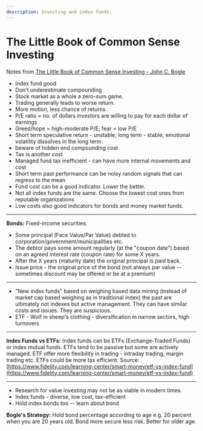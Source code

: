 ```yaml
---
description: Investing and index funds.
---
```


# The Little Book of Common Sense Investing

Notes from [The Little Book of Common Sense Investing - John C. Bogle](https://www.amazon.com/Little-Book-Common-Sense-Investing/dp/1119404509)

* Index fund good
* Don't underestimate compounding
* Stock market as a whole a zero-sum game.
* Trading generally leads to worse return.
* More motion, less chance of returns
* P/E ratio = no. of dollars investors are willing to pay for each dollar of earnings
* Greed/hope = high-moderate P/E; fear = low P/E
* Short term speculative return - unstable; long term - stable; emotional volatility dissolves in the long term.
* beware of hidden end compounding cost
* Tax is another cost
* Managed fund tax inefficient - can have more internal movements and cost
* Short term past performance can be noisy random signals that can regress to the mean
* Fund cost can be a good indicator. Lower the better.
* Not all index funds are the same. Choose the lowest cost ones from reputable organizations
* Low costs also good indicators for bonds and money market funds.

***

**Bonds:** Fixed-income securities.

* Some principal (Face Value/Par Value) debted to corporation/government/municipalities etc.
* The debtor pays some amount regularly (at the "coupon date") based on an agreed interest rate (coupon rate) for some X years.
* After the X years (maturity date) the original principal is paid back.
* Issue price - the original price of the bond (not always par value -- sometimes discount may be offered or be at a premium)

***

* "New index funds" based on weighing based data mining (instead of market cap based weighing as in traditional index) the past are ultimately not indexes but active management. They can have similar costs and issues. They are suspicious.
* ETF - Wolf in sheep's clothing - diversification in narrow sectors, high turnovers

***

**Index Funds vs ETFs:** Index funds can be ETFs (Exchange-Traded Funds) or index mutual funds. ETFs tend to be passive but some are actively managed. ETF offer more flexibility in trading - intraday trading, margin trading etc. ETFs could be more tax efficient. Source: [https://www.fidelity.com/learning-center/smart-money/etf-vs-index-fund](https://www.fidelity.com/learning-center/smart-money/etf-vs-index-fund)

***

* Research for value investing may not be as viable in modern times.
* Index funds - diverse, low cost, tax-efficient
* Hold index bonds too -- learn about bond

**Bogle's Strategy:** Hold bond percentage according to age e.g. 20 percent when you are 20 years old. Bond more secure less risk. Better for older age.

